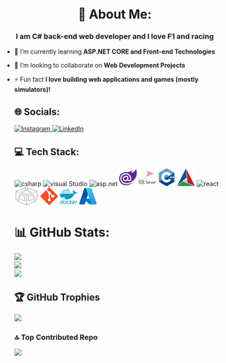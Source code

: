 <h1 align="center">💫 About Me:</h1>
  <h3 align="center">I am C# back-end web developer and I love F1 and racing</h3>
  
- 🌱 I’m currently learning **ASP.NET CORE and Front-end Technologies**

- 👯 I’m looking to collaborate on **Web Development Projects**

- ⚡ Fun fact **I love building web applications and games (mostly simulators)!**
  
  <section>
      <h2>🌐 Socials:</h2>
      <a href="https://instagram.com/_stoyan.peev.520_" target="_blank" rel="noreferrer">
          <img src="https://raw.githubusercontent.com/maurodesouza/profile-readme-generator/master/src/assets/icons/social/instagram/default.svg" height="40"alt="Instagram"/>
      </a>
      <a href="https://linkedin.com/in/stoyan-peev-7777bb285" target="_blank" rel="noreferrer">
          <img src="https://upload.wikimedia.org/wikipedia/commons/thumb/8/81/LinkedIn_icon.svg/72px-LinkedIn_icon.svg.png?20210220164014" alt="LinkedIn" width="40" height="40"/>
      </a>
  </section>
  <h2>💻 Tech Stack:</h2>
  <div>
    <img src="https://cdn.jsdelivr.net/gh/devicons/devicon/icons/csharp/csharp-original.svg" alt="csharp" width="40" height="40"/>
    <img src="https://upload.wikimedia.org/wikipedia/commons/thumb/2/2c/Visual_Studio_Icon_2022.svg/1024px-Visual_Studio_Icon_2022.svg.png" alt="visual Studio" height="40" width="40">
    <img src="https://encrypted-tbn0.gstatic.com/images?q=tbn:ANd9GcTM-te3cOf127nhnfo3CACQzL-0rQlZlOawhruY3O7VD2AH77Yk1ynU7UHW_YfEcW84fmc&usqp=CAU" alt="asp.net" height="40" width="40">
    <img src="https://github.com/devicons/devicon/blob/master/icons/blazor/blazor-original.svg" alt="asp.net" height="40" width="40">
    <picture>
      <source media="(prefers-color-scheme: dark)" srcset="https://github.com/devicons/devicon/blob/v2.16.0/icons/microsoftsqlserver/microsoftsqlserver-original.svg">
      <source media="(prefers-color-scheme: light)" srcset="https://github.com/devicons/devicon/blob/v2.16.0/icons/microsoftsqlserver/microsoftsqlserver-plain.svg">
      <img src="https://github.com/devicons/devicon/blob/master/icons/microsoftsqlserver/microsoftsqlserver-original-wordmark.svg" alt="sql managment studio" width="40" height="40"/>
    </picture>
    <img src="https://github.com/devicons/devicon/blob/master/icons/cplusplus/cplusplus-original.svg" alt="csharp" width="40" height="40"/>
    <img src="https://github.com/devicons/devicon/blob/master/icons/cmake/cmake-original.svg" alt="csharp" width="40" height="40"/>
    <img src="https://cdn.jsdelivr.net/gh/devicons/devicon/icons/react/react-original.svg" height="40" alt="react"  />
    <picture>
      <source media="(prefers-color-scheme: dark)" srcset="https://logos-world.net/wp-content/uploads/2021/11/Unity-New-Logo.png">
      <source media="(prefers-color-scheme: light)" srcset="https://github.com/devicons/devicon/blob/master/icons/unity/unity-original.svg">
      <img alt="Theme-based icon" src="https://github.com/devicons/devicon/blob/master/icons/unity/unity-line.svg" width="55" height="40">
    </picture>
    <img src="https://github.com/devicons/devicon/blob/master/icons/git/git-original.svg" alt="blender" width="40" height="40"/>
    <img src="https://github.com/devicons/devicon/blob/master/icons/docker/docker-plain-wordmark.svg" alt="blender" width="40" height="40"/>
    <img src="https://github.com/devicons/devicon/blob/master/icons/azure/azure-original.svg" alt="blender" width="40" height="40"/>
  </div>

  # 📊 GitHub Stats:
  ![](https://github-readme-stats.vercel.app/api?username=sspeev&theme=dark&hide_border=true&include_all_commits=false&count_private=false)<br/>
  ![](https://github-readme-streak-stats.herokuapp.com/?user=sspeev&theme=dark&hide_border=true)<br/>
  ![](https://github-readme-stats.vercel.app/api/top-langs/?username=sspeev&theme=dark&hide_border=true&include_all_commits=false&count_private=false&layout=compact)

  ## 🏆 GitHub Trophies
  ![](https://github-profile-trophy.vercel.app/?username=sspeev&theme=dark&no-frame=true&no-bg=true&margin-w=4)

  ### 🔝 Top Contributed Repo
  ![](https://github-contributor-stats.vercel.app/api?username=sspeev&limit=5&theme=dark&combine_all_yearly_contributions=true)
